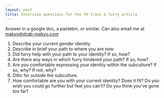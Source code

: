 ```yaml
---
layout: post
title: Interview questions for the TH trans & furry article
---
```


Answer in a google doc, a pastebin, or similar.  Can also email me at makyo@drab-makyo.com

1. Describe your current gender identity
2. Describe in brief your path to where you are now
3. Did furry help with your path to your identity? If so, how?
4. Are there any ways in which furry hindered your path? If so, how?
5. Are you comfortable expressing your identity within the subculture? If so, why? If not, why?
6. Ditto for outside the subculture.
7. How comfortable are you with your current identity?  Does it fit? Do you wish you could go further but feel you can't? Do you think you've gone too far?
